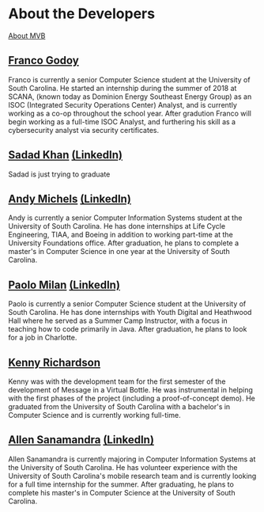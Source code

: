 # About the Developers
[About MVB](https://sccapstone.github.io/MVB/)

## [Franco Godoy](https://github.com/godoy159)

Franco is currently a senior Computer Science student at the University of South Carolina. He started an internship during the summer of 2018 at SCANA, (known today as Dominion Energy Southeast Energy Group) as an ISOC (Integrated Security Operations Center) Analyst, and is currently working as a co-op throughout the school year. After gradution Franco will begin working as a full-time ISOC Analyst, and furthering his skill as a cybersecurity analyst via security certificates. 

## [Sadad Khan](https://github.com/srkhan) [(LinkedIn)](https://www.linkedin.com/in/sadad-khan-4ba50a151/)

Sadad is just trying to graduate

## [Andy Michels](https://github.com/AMichels1) [(LinkedIn)](https://www.linkedin.com/in/andy-michels-a80952135/)

Andy is currently a senior Computer Information Systems student at the University of South Carolina. He has done internships at Life Cycle Engineering, TIAA, and Boeing in addition to working part-time at the University Foundations office. After graduation, he plans to complete a master's in Computer Science in one year at the University of South Carolina.

## [Paolo Milan](https://github.com/paolomilan) [(LinkedIn)](https://www.linkedin.com/in/paolo-milan-1571ab132/)

Paolo is currently a senior Computer Science student at the University of South Carolina. He has done internships with Youth Digital and Heathwood Hall where he served as a Summer Camp Instructor, with a focus in teaching how to code primarily in Java. After graduation, he plans to look for a job in Charlotte.

## [Kenny Richardson](https://github.com/kennethr95)

Kenny was with the development team for the first semester of the development of Message in a Virtual Bottle. He was instrumental in helping with the first phases of the project (including a proof-of-concept demo). He graduated from the University of South Carolina with a bachelor's in Computer Science and is currently working full-time.

## [Allen Sanamandra](https://github.com/asanamandra) [(LinkedIn)](https://www.linkedin.com/in/allen-sanamandra)
Allen Sanamandra is currently majoring in Computer Information Systems at the University of South Carolina. He has volunteer experience with the University of South Carolina's mobile research team and is currently looking for a full time internship for the summer. After graduating, he plans to complete his master's in Computer Science at the University of South Carolina. 



